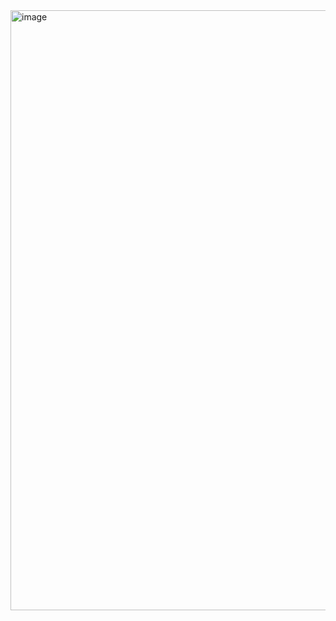 <img width="960" alt="image" src="https://github.com/user-attachments/assets/5c03b30b-9eec-4ef4-b608-db3284e5666b" />

